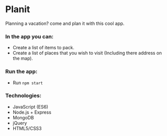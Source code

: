 # Planit
Planning a vacation? come and plan it with this cool app.

### In the app you can:
* Create a list of items to pack.
* Create a list of places that you wish to visit (Including there address on the map).

### Run the app:
* Run `npm start`


### Technologies:
* JavaScript (ES6)
* Node.js + Express
* MongoDB
* jQuery
* HTML5/CSS3

